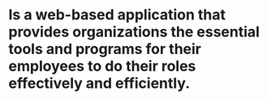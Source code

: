 # Is a web-based application that provides organizations the essential tools and programs for their employees to do their roles effectively and efficiently.

